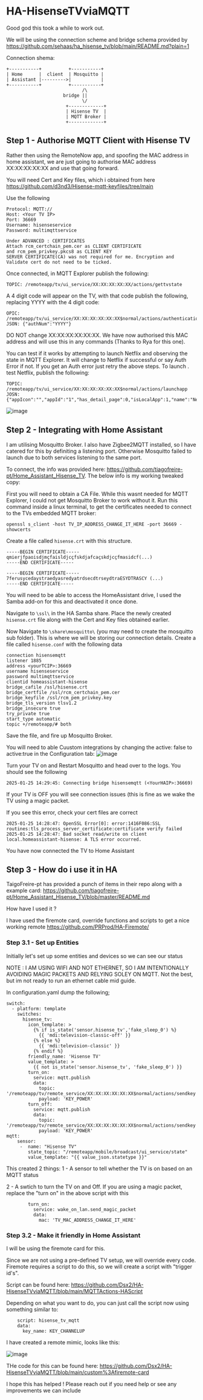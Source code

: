 # HA-HisenseTVviaMQTT

Good god this took a while to work out.

We will be using the connection scheme and bridge schema  provided by https://github.com/sehaas/ha_hisense_tv/blob/main/README.md?plain=1

Connection shema:
```
+-----------+          +-----------+
| Home      |  client  | Mosquitto |
| Assistant |--------->|           |
+-----------+          +-----------+
                            /\
                     bridge ||
                            \/
                      +-------------+
                      | Hisense TV  |
                      | MQTT Broker |
                      +-------------+
```

## Step 1 - Authorise MQTT Client with Hisense TV
Rather then using the RemoteNow app, and spoofing the MAC address in home assistant, we are just going to authorise MAC address XX:XX:XX:XX:XX and use that going forward.

You will need Cert and Key files, which i obtained from here https://github.com/d3nd3/Hisense-mqtt-keyfiles/tree/main

Use the following
```
Protocol: MQTT://
Host: <Your TV IP>
Port: 36669
Username: hisenseservice
Password: multimqttservice

Under ADVANCED : CERTIFICATES
Attach rcm_certchain_pem.cer as CLIENT CERTIFICATE
and rcm_pem_privkey.pkcs8 as CLIENT KEY
SERVER CERTIFICATE(CA) was not required for me. Encryption and Validate cert do not need to be ticked.
```
Once connected, in MQTT Explorer publish the following:
```
TOPIC: /remoteapp/tv/ui_service/XX:XX:XX:XX:XX/actions/gettvstate
```
A 4 digit code will appear on the TV, with that code publish the following, replacing YYYY with the 4 digit code:
``` 
OPIC: /remoteapp/tv/ui_service/XX:XX:XX:XX:XX:XX$normal/actions/authenticationcode
JSON: {"authNum":"YYYY"} 
```
DO NOT change XX:XX:XX:XX:XX:XX. We have now authorised this MAC address and will use this in any commands 
(Thanks to Rya for this one).

You can test if it works by attempting to launch Netflix and observing the state in MQTT Explorer. It will change to Netflix if successful or say Auth Error if not. If you get an Auth error just retry the above steps. To launch . test Netflix, publish the following:

```
TOPIC: /remoteapp/tv/ui_service/XX:XX:XX:XX:XX:XX$normal/actions/launchapp
JOSN:  {"appIcon":"","appId":"1","has_detail_page":0,"isLocalApp":1,"name":"Netflix","storeType":0,"type":0,"url":"netflix","urlType":37}
```
![image](https://github.com/user-attachments/assets/3cc79398-2292-47b2-95eb-a1211aa5827d)


## Step 2 - Integrating with Home Assistant
I am utilising  Mosquitto Broker. I also have Zigbee2MQTT installed, so I have catered for this by definiting a listening port. Otherwise Mosquitto failed to launch due to both services listening to the same port.

To connect, the info was provided here: https://github.com/tiagofreire-pt/Home_Assistant_Hisense_TV. The below info is my working tweaked copy:

First you will need to obtain a CA File. While this wasnt needed for MQTT Explorer, I could not get Mosquitto Broker to work without it.
Run this command inside a linux terminal, to get the certificates needed to connect to the TVs embedded MQTT broker:

```
openssl s_client -host TV_IP_ADDRESS_CHANGE_IT_HERE -port 36669 -showcerts
```

Create a file called `hisense.crt` with this structure.
```
-----BEGIN CERTIFICATE-----
qmierjfpaoisdjmçfaisldjcçfskdjafcaçskdjcçfmasidcf(...)
-----END CERTIFICATE-----

-----BEGIN CERTIFICATE-----
7ferusycedaystraedyasredyatrdsecdtrseydtraESYDTRASCY (...)
-----END CERTIFICATE-----
```


You will need to be able to access the HomeAssistant drive, I used the Samba add-on for this and deactivated it once done.

Navigate to `\ssl\` in the HA Samba share. Place the newly created `hisense.crt` file along with the Cert and Key files obtained earlier.

Now Navigate to `\share\mosquitto\` (you may need to create the mosquitto sub folder). This is where we will be storing our connection details. 
Create a file called `hisense.conf` with the following data

```
connection hisensemqtt
listener 1885
address <yourTCIP>:36669
username hisenseservice
password multimqttservice
clientid homeassistant-hisense
bridge_cafile /ssl/hisense.crt
bridge_certfile /ssl/rcm_certchain_pem.cer
bridge_keyfile /ssl/rcm_pem_privkey.key
bridge_tls_version tlsv1.2 
bridge_insecure true
try_private true
start_type automatic
topic +/remoteapp/# both
```

Save the file, and fire up Mosquitto Broker.

You will need to able Cuustom integrations by changing the active: false to active:true in the Configuration tab:
![image](https://github.com/user-attachments/assets/81a2765f-4840-4af2-89d4-bb4b4532de2e)

Turn your TV on and Restart Mosquitto and head over to the logs. You should see the following
```
2025-01-25 14:29:45: Connecting bridge hisensemqtt (<YourHAIP>:36669)
```

If your TV is OFF you will see connection issues (this is fine as we wake the TV using a magic packet.

If you see this error, check your cert files are correct

```
2025-01-25 14:28:47: OpenSSL Error[0]: error:1416F086:SSL routines:tls_process_server_certificate:certificate verify failed
2025-01-25 14:28:47: Bad socket read/write on client local.homeassistant-hisense: A TLS error occurred.
```

You have now connected the TV to Home Assistant

## Step 3 - How do i use it in HA

TaigoFreire-pt has provided a punch of items in their repo along with a example card: https://github.com/tiagofreire-pt/Home_Assistant_Hisense_TV/blob/master/README.md

How have I used it ?

I have used the firemote card, override functions and scripts to get a nice working remote
https://github.com/PRProd/HA-Firemote/

### Step 3.1 - Set up Entities
Initially let's set up some entities and devices so we can see our status

NOTE : I AM USING WIFI AND NOT ETHERNET, SO I AM INTENTIONALLY AVOIDING MAGIC PACKETS AND RELYING SOLEY ON MQTT. Not the best, but im not ready to run an ethernet cable mid guide.

In configuration.yaml dump the following;
```
switch:
  - platform: template
    switches:
      hisense_tv:
        icon_template: >
          {% if is_state('sensor.hisense_tv','fake_sleep_0') %}
            {{ 'mdi:television-classic-off' }}
          {% else %}
            {{ 'mdi:television-classic' }}
          {% endif %}
        friendly_name: 'Hisense TV'
        value_template: >
          {{ not is_state('sensor.hisense_tv', 'fake_sleep_0') }}
        turn_on:
          service: mqtt.publish
          data:
            topic: '/remoteapp/tv/remote_service/XX:XX:XX:XX:XX:XX$normal/actions/sendkey'
            payload: 'KEY_POWER'
        turn_off:
          service: mqtt.publish
          data:
            topic: '/remoteapp/tv/remote_service/XX:XX:XX:XX:XX:XX$normal/actions/sendkey'
            payload: 'KEY_POWER'
mqtt:
    sensor:
     -  name: "Hisense TV"
        state_topic: "/remoteapp/mobile/broadcast/ui_service/state"
        value_template: "{{ value_json.statetype }}"
```

This created 2 things:
1 - A sensor to tell whether the TV is on based on  an MQTT status

2 - A swtich to turn the TV on and Off. If you are using a magic packet, replace the "turn on" in the above script with this

```
        turn_on:
          service: wake_on_lan.send_magic_packet
          data:
            mac: 'TV_MAC_ADDRESS_CHANGE_IT_HERE'
```

### Step 3.2 - Make it friendly in Home Assistant
I will be using the firemote card for this.

Since we are not using a pre-defined TV setup, we will override every code. Firemote requires a script to do this, so we will create a script with "trigger id's". 

Script can be found here: https://github.com/Dsx2/HA-HisenseTVviaMQTT/blob/main/MQTTActions-HAScript

Depending on what you want to do, you can just call the script now using something similar to:
```
    script: hisense_tv_mqtt
    data:
      key_name: KEY_CHANNELUP
```

I have created a remote mimic, looks like this:

![image](https://github.com/user-attachments/assets/055a0e25-8443-4fc3-b409-489f5882d4ce)


THe code for this can be found here:
https://github.com/Dsx2/HA-HisenseTVviaMQTT/blob/main/custom%3Afiremote-card

I hope this has helped ! Please reach out if you need help or see any improvements we can include

